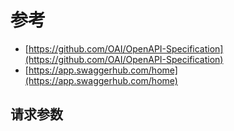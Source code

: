 # 参考

- [https://github.com/OAI/OpenAPI-Specification](https://github.com/OAI/OpenAPI-Specification)
- [https://app.swaggerhub.com/home](https://app.swaggerhub.com/home)

## 请求参数

